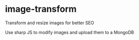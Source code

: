 # image-transform

Transform and resize images for better SEO

Use sharp JS to modify images and upload them to a MongoDB

